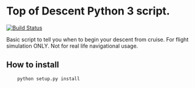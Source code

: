 # Top of Descent Python 3 script.
[![Build Status](https://travis-ci.org/KDPryor/My-Feeble-Python-3-Stuff.svg?branch=master)](https://travis-ci.org/AUCR/AUCR)

Basic script to tell you when to begin your descent from cruise.
For flight simulation ONLY. Not for real life navigational usage.

## How to install

        python setup.py install
